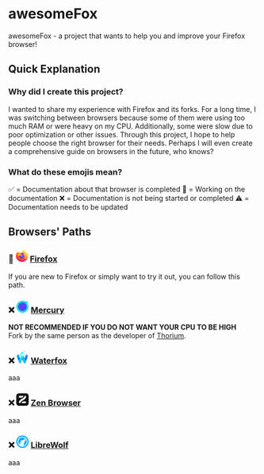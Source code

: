 # awesomeFox
awesomeFox - a project that wants to help you and improve your Firefox browser!

## Quick Explanation
### Why did I create this project?
I wanted to share my experience with Firefox and its forks. For a long time, I was switching between browsers because some of them were using too much RAM or were heavy on my CPU. Additionally, some were slow due to poor optimization or other issues. Through this project, I hope to help people choose the right browser for their needs. Perhaps I will even create a comprehensive guide on browsers in the future, who knows?

### What do these emojis mean?
✅ = Documentation about that browser is completed
🔨 = Working on the documentation
❌ = Documentation is not being started or completed
⚠️ = Documentation needs to be updated

## Browsers' Paths
### 🔨 <img src="https://raw.githubusercontent.com/techplayz32/awesomeFox/refs/heads/main/images/Firefox_logo%2C_2019.svg.png" height=25 width=25> [Firefox](https://www.mozilla.org/ru/firefox)
If you are new to Firefox or simply want to try it out, you can follow this path.
### ❌ <img src="https://raw.githubusercontent.com/techplayz32/awesomeFox/refs/heads/main/images/Mercury_256.png" height=25 width=25> [Mercury](https://github.com/Alex313031/Mercury) 
**NOT RECOMMENDED IF YOU DO NOT WANT YOUR CPU TO BE HIGH**  
  Fork by the same person as the developer of [Thorium](https://github.com/Alex313031/thorium).
### ❌ <img src="https://raw.githubusercontent.com/techplayz32/awesomeFox/refs/heads/main/images/Waterfox_logo_2019.svg.png" height=25 width=25> [Waterfox](https://google.com)
aaa
### ❌ <img src="https://raw.githubusercontent.com/techplayz32/awesomeFox/refs/heads/main/images/zen-black.png" height=25 width=25> [Zen Browser](https://google.com)
aaa
### ❌ <img src="https://raw.githubusercontent.com/techplayz32/awesomeFox/refs/heads/main/images/LibreWolf_icon.svg.png" height=25 width=25> [LibreWolf](https://google.com)
aaa
